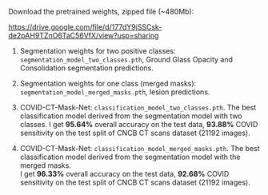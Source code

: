 Download the pretrained weights, zipped file (~480Mb):

https://drive.google.com/file/d/177dY9jSSCsk-de2pAH9TZnO6TaC56VfX/view?usp=sharing


1. Segmentation weights for two positive classes: `segmentation_model_two_classes.pth`, Ground Glass Opacity and Consolidation segmentation predictions. 

2. Segmentation weights for one class (merged masks): `segmentation_model_merged_masks.pth`, lesion predictions. 

3. COVID-CT-Mask-Net: `classification_model_two_classes.pth`. The best classification model derived from the segmentation model with two classes. 
I get **95.64%** overall accuracy on the test data, **93.88%** COVID sensitivity on the test split of CNCB CT scans dataset (21192 images).

4. COVID-CT-Mask-Net: `classification_model_merged_masks.pth`.  The best classification model derived from the segmentation model with the merged masks.  
I get **96.33%** overall accuracy on the test data, **92.68%** COVID sensitivity on the test split of CNCB CT scans dataset (21192 images).


